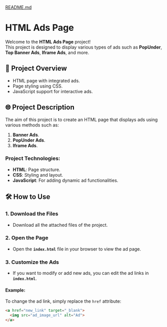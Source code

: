 [README.md](https://github.com/user-attachments/files/22670849/README.md)
# HTML Ads Page

Welcome to the **HTML Ads Page** project!  
This project is designed to display various types of ads such as **PopUnder**, **Top Banner Ads**, **Iframe Ads**, and more.

## 📌 Project Overview

- HTML page with integrated ads.
- Page styling using CSS.
- JavaScript support for interactive ads.

## 🌐 Project Description

The aim of this project is to create an HTML page that displays ads using various methods such as:
1. **Banner Ads**.
2. **PopUnder Ads**.
3. **Iframe Ads**.

### Project Technologies:
- **HTML**: Page structure.
- **CSS**: Styling and layout.
- **JavaScript**: For adding dynamic ad functionalities.

## 🛠 How to Use

### 1. Download the Files
- Download all the attached files of the project.

### 2. Open the Page
- Open the **`index.html`** file in your browser to view the ad page.

### 3. Customize the Ads
- If you want to modify or add new ads, you can edit the ad links in **`index.html`**.

#### Example:
To change the ad link, simply replace the `href` attribute:
```html
<a href="new_link" target="_blank">
  <img src="ad_image_url" alt="Ad">
</a>
